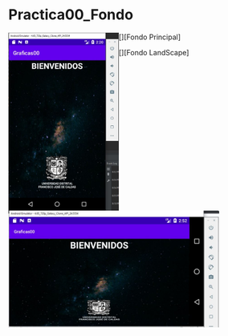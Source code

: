 # Practica00_Fondo


[<img align="left" width="220px" src = "https://github.com/DanielRicob/Practica00_Fondo/blob/main/FondoPrincipal.JPG" />][Fondo Principal]


[<img align="left"  width="420px" src = "https://github.com/DanielRicob/Practica00_Fondo/blob/main/FondoLandScape.JPG" />][Fondo LandScape]
